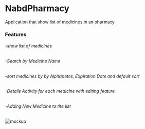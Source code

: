# NabdPharmacy

Application that show list of medicines in an pharmacy

### Features
###### -show list of medicines
###### -Search by Medicine Name
###### -sort medicines by by Alphapetes, Expiration Date and default sort
###### -Details Activity for each medicine with editing feature
###### -Adding New Medicine to the list

![mockup](https://user-images.githubusercontent.com/14366459/43040461-e8a114be-8d44-11e8-9eee-35b02b69cbbc.png)
